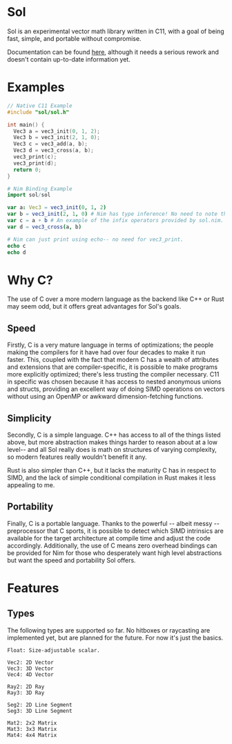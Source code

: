 # Sol
Sol is an experimental vector math library written in C11, with a goal of being fast, simple, and portable without compromise.

Documentation can be found [here](https://davidgarland.gitbooks.io/sol/content/), although it needs a serious rework and doesn't contain up-to-date information yet.

# Examples
```C
// Native C11 Example
#include "sol/sol.h"

int main() {
  Vec3 a = vec3_init(0, 1, 2);
  Vec3 b = vec3_init(2, 1, 0);
  Vec3 c = vec3_add(a, b);
  Vec3 d = vec3_cross(a, b);
  vec3_print(c);
  vec3_print(d);
  return 0;
}
```

```Nim
# Nim Binding Example
import sol/sol

var a: Vec3 = vec3_init(0, 1, 2)
var b = vec3_init(2, 1, 0) # Nim has type inference! No need to note the type.
var c = a + b # An example of the infix operators provided by sol.nim.
var d = vec3_cross(a, b)

# Nim can just print using echo-- no need for vec3_print.
echo c
echo d
```

# Why C?
The use of C over a more modern language as the backend like C++ or Rust may seem odd, but it offers great advantages for Sol's goals.

## Speed
Firstly, C is a very mature language in terms of optimizations; the people making the compilers for it have had over four decades to make it run faster.
This, coupled with the fact that modern C has a wealth of attributes and extensions that are compiler-specific, it is possible to make programs more explicitly optimized; there's less trusting the compiler necessary.
C11 in specific was chosen because it has access to nested anonymous unions and structs, providing an excellent way of doing SIMD operations on vectors without using an OpenMP or awkward dimension-fetching functions.

## Simplicity
Secondly, C is a simple language. C++ has access to all of the things listed above, but more abstraction makes things harder to reason about at a low level--
and all Sol really does is math on structures of varying complexity, so modern features really wouldn't benefit it any.

Rust is also simpler than C++, but it lacks the maturity C has in respect to SIMD, and the lack of simple conditional compilation in Rust makes it less appealing to me.

## Portability
Finally, C is a portable language. Thanks to the powerful -- albeit messy -- preprocessor that C sports, it is possible to detect which SIMD intrinsics are available for the target architecture at compile time and adjust the code accordingly.
Additionally, the use of C means zero overhead bindings can be provided for Nim for those who desperately want high level abstractions but want the speed and portability Sol offers.

# Features

## Types
The following types are supported so far. No hitboxes or raycasting are implemented yet, but are planned for the future. For now it's just the basics.
```
Float: Size-adjustable scalar.

Vec2: 2D Vector
Vec3: 3D Vector
Vec4: 4D Vector

Ray2: 2D Ray
Ray3: 3D Ray

Seg2: 2D Line Segment
Seg3: 3D Line Segment

Mat2: 2x2 Matrix
Mat3: 3x3 Matrix
Mat4: 4x4 Matrix
```

